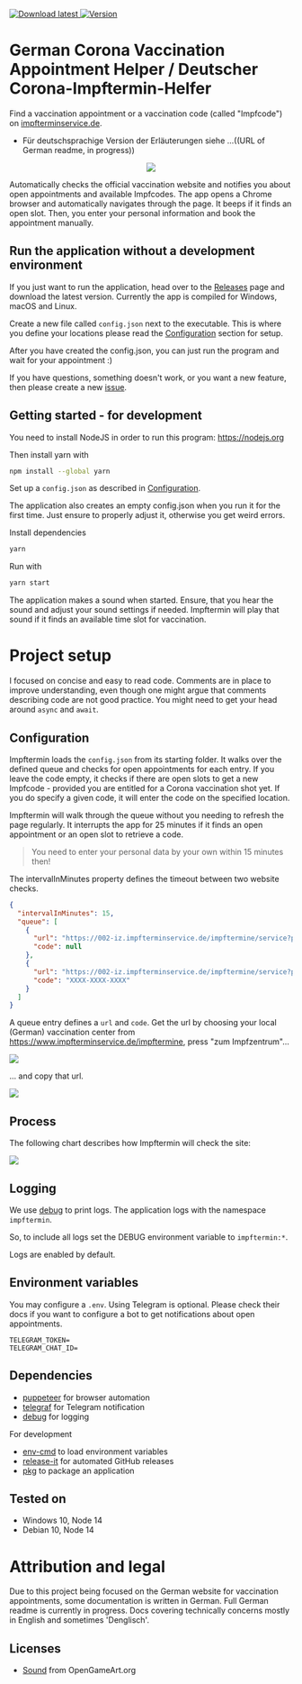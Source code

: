 <p>
  <a href="https://github.com/marcoklein/impftermin/releases/latest" alt="Download">
    <img alt="Download latest" src="https://img.shields.io/badge/download-latest-success" />
  </a>
  <a href="https://github.com/marcoklein/impftermin/releases/latest" alt="Download">
    <img alt="Version" src="https://img.shields.io/github/package-json/v/marcoklein/impftermin">
  </a>
</p>

# German Corona Vaccination Appointment Helper / Deutscher Corona-Impftermin-Helfer

Find a vaccination appointment or a vaccination code (called "Impfcode") on [impfterminservice.de](https://www.impfterminservice.de/).
- Für deutschsprachige Version der Erläuterungen siehe ...((URL of German readme, in progress))

<p align="center">
  <img src="docs/impftermin.gif">
</p>

Automatically checks the official vaccination website and notifies you about open appointments and available Impfcodes.
The app opens a Chrome browser and automatically navigates through the page. It beeps if it finds an open slot. Then, you enter your personal information and book the appointment manually.

## Run the application without a development environment

If you just want to run the application, head over to the [Releases](https://github.com/marcoklein/impftermin/releases) page and download the latest version.
Currently the app is compiled for Windows, macOS and Linux.

Create a new file called `config.json` next to the executable. This is where you define your locations please read the [Configuration](#configuration) section for setup.

After you have created the config.json, you can just run the program and wait for your appointment :)

If you have questions, something doesn't work, or you want a new feature, then please create a new [issue](https://github.com/marcoklein/impftermin/issues).

## Getting started - for development

You need to install NodeJS in order to run this program:
https://nodejs.org

Then install yarn with

```bash
npm install --global yarn
```

Set up a `config.json` as described in [Configuration](#configuration).

The application also creates an empty config.json when you run it for the first time. Just ensure to properly adjust it, otherwise you get weird errors.

Install dependencies

```bash
yarn
```

Run with

```bash
yarn start
```

The application makes a sound when started. Ensure, that you hear the sound and adjust your sound settings if needed. Impftermin will play that sound if it finds an available time slot for vaccination.

# Project setup

I focused on concise and easy to read code. Comments are in place to improve understanding, even though one might argue that comments describing code are not good practice.
You might need to get your head around `async` and `await`.

## Configuration

Impftermin loads the `config.json` from its starting folder. It walks over the defined queue and checks for open appointments for each entry. If you leave the code empty, it checks if there are open slots to get a new Impfcode - provided you are entitled for a Corona vaccination shot yet. If you do specify a given code, it will enter the code on the specified location.

Impftermin will walk through the queue without you needing to refresh the page regularly. It interrupts the app for 25 minutes if it finds an open appointment or an open slot to retrieve a code.

> You need to enter your personal data by your own within 15 minutes then!

The intervalInMinutes property defines the timeout between two website checks.

```json
{
  "intervalInMinutes": 15,
  "queue": [
    {
      "url": "https://002-iz.impfterminservice.de/impftermine/service?plz=XXXXX",
      "code": null
    },
    {
      "url": "https://002-iz.impfterminservice.de/impftermine/service?plz=XXXXX",
      "code": "XXXX-XXXX-XXXX"
    }
  ]
}
```

A queue entry defines a `url` and `code`. Get the url by choosing your local (German) vaccination center from https://www.impfterminservice.de/impftermine, press "zum Impfzentrum"...

![](./docs/finding-your-location-url.png)

... and copy that url.

![](./docs/copy-location-url.png)

## Process

The following chart describes how Impftermin will check the site:

![](./docs/process.png)

## Logging

We use [debug](https://www.npmjs.com/package/debug) to print logs.
The application logs with the namespace `impftermin`.

So, to include all logs set the DEBUG environment variable to `impftermin:*`.

Logs are enabled by default.

## Environment variables

You may configure a `.env`.
Using Telegram is optional. Please check their docs if you want to configure a bot to get notifications about open appointments.

```
TELEGRAM_TOKEN=
TELEGRAM_CHAT_ID=
```

## Dependencies

- [puppeteer](https://www.npmjs.com/package/puppeteer) for browser automation
- [telegraf](https://www.npmjs.com/package/telegraf) for Telegram notification
- [debug](https://www.npmjs.com/package/debug) for logging

For development

- [env-cmd](https://www.npmjs.com/package/env-cmd) to load environment variables
- [release-it](https://www.npmjs.com/package/release-it) for automated GitHub releases
- [pkg](https://www.npmjs.com/package/pkg) to package an application

## Tested on

- Windows 10, Node 14
- Debian 10, Node 14

# Attribution and legal

Due to this project being focused on the German website for vaccination appointments, some documentation is written in German. Full German readme is currently in progress.
Docs covering technically concerns mostly in English and sometimes 'Denglisch'.

## Licenses

- [Sound](https://opengameart.org/content/completion-sound) from OpenGameArt.org
